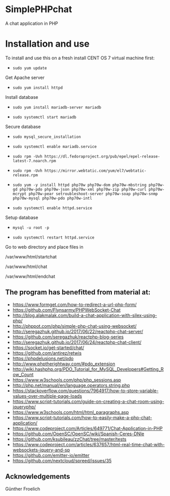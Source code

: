 # SimplePHPchat
A chat application in PHP

# Installation and use

To install and use this on a fresh install CENT OS 7 virtual machine first:

* ```sudo yum update```

Get Apache server

* ```sudo yum install httpd```

Install database

* ```sudo yum install mariadb-server mariadb```

* ```sudo systemctl start mariadb```

Secure database

* ```sudo mysql_secure_installation```

* ```sudo systemctl enable mariadb.service```

* ```sudo rpm -Uvh https://dl.fedoraproject.org/pub/epel/epel-release-latest-7.noarch.rpm```

* ```sudo rpm -Uvh https://mirror.webtatic.com/yum/el7/webtatic-release.rpm```

* ```sudo yum -y install httpd php70w php70w-dom php70w-mbstring php70w-gd php70w-pdo php70w-json php70w-xml php70w-zip php70w-curl php70w-mcrypt php70w-pear setroubleshoot-server php70w-soap php70w-snmp php70w-mysql php70w-pdo php70w-intl```

* ```sudo systemctl enable httpd.service```

Setup database

* ```mysql -u root -p```

* ```sudo systemctl restart httpd.service```

Go to web directory and place files in

/var/www/html/startchat

/var/www/html/chat

/var/www/html/endchat

## The program has benefitted from material at:

* https://www.formget.com/how-to-redirect-a-url-php-form/
* https://github.com/Flynsarmy/PHPWebSocket-Chat
* http://blog.alakmalak.com/build-a-chat-application-with-silex-using-php/
* http://phppot.com/php/simple-php-chat-using-websocket/
* http://seregazhuk.github.io/2017/06/22/reactphp-chat-server/
* https://github.com/seregazhuk/reactphp-blog-series
* http://seregazhuk.github.io/2017/06/24/reactphp-chat-client/
* https://socket.io/get-started/chat/
* https://github.com/antirez/retwis
* https://phpdelusions.net/pdo
* http://www.phptherightway.com/#pdo_extension
* http://wiki.hashphp.org/PDO_Tutorial_for_MySQL_Developers#Getting_Row_Count
* https://www.w3schools.com/php/php_sessions.asp
* http://php.net/manual/en/language.operators.string.php
* https://stackoverflow.com/questions/7964917/how-to-store-variable-values-over-multiple-page-loads
* https://www.script-tutorials.com/guide-on-creating-a-chat-room-using-jqueryphp/
* https://www.w3schools.com/html/html_paragraphs.asp
* https://www.script-tutorials.com/how-to-easily-make-a-php-chat-application/
* https://www.codeproject.com/Articles/649771/Chat-Application-in-PHP
* https://github.com/OpenSC/OpenSC/wiki/Spanish-Ceres-DNIe
* https://github.com/ksubileau/zzChat/tree/master/tests
* https://www.codeproject.com/articles/637657/html-real-time-chat-with-websockets-jquery-and-sp
* https://github.com/emitter-io/emitter
* https://github.com/nextcloud/spreed/issues/35


## Acknowledgements
Günther Froelich

